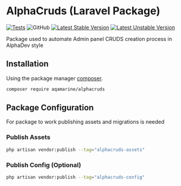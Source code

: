 # AlphaCruds (Laravel Package)

[![Tests](https://github.com/Aqamarine228/AlphaCruds/workflows/Test/badge.svg)](https://github.com/Aqamarine228/AlphaCruds/actions)
![GitHub](https://img.shields.io/github/license/aqamarine228/alphacruds)
[![Latest Stable Version](http://poser.pugx.org/aqamarine/alphacruds/v)](https://packagist.org/packages/aqamarine/alphacruds)
[![Latest Unstable Version](http://poser.pugx.org/aqamarine/alphacruds/v/unstable)](https://github.com/aqamarine/AlphaCruds)

[//]: # ([![PHP Version Require]&#40;http://poser.pugx.org/alpha-dev-team/alphacruds/require/php&#41;]&#40;https://packagist.org/packages/alpha-dev-team/alphacruds&#41;)

[//]: # ([![Dependents]&#40;http://poser.pugx.org/alpha-dev-team/alphacruds/dependents&#41;]&#40;https://packagist.org/packages/alpha-dev-team/alphacruds&#41;)

Package used to automate Admin panel CRUDS creation process in AlphaDev style

## Installation

Using the package manager [composer](https://getcomposer.org).

```bash
composer require aqamarine/alphacruds
```
## Package Configuration

For package to work publishing assets and migrations is needed

### Publish Assets

```bash
php artisan vendor:publish --tag="alphacruds-assets"
```

### Publish Config (Optional)

```bash
php artisan vendor:publish --tag="alphacruds-config"
```

